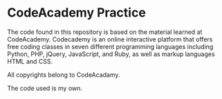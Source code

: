 # CodeAcademy Practice
The code found in this repository is based on the material learned at CodeAcademy.
Codecademy is an online interactive platform that offers free coding classes in seven different programming languages including Python, PHP, jQuery, JavaScript, and Ruby, as well as markup languages HTML and CSS. 

All copyrights belong to CodeAcadamy.

The code used is my own. 


 
